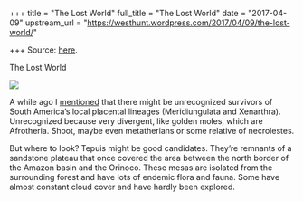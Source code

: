+++
title = "The Lost World"
full_title = "The Lost World"
date = "2017-04-09"
upstream_url = "https://westhunt.wordpress.com/2017/04/09/the-lost-world/"

+++
Source: [here](https://westhunt.wordpress.com/2017/04/09/the-lost-world/).

The Lost World

[![](https://westhunt.files.wordpress.com/2017/04/kukenan_tepuy_at_sunset.jpg?w=640)](https://westhunt.files.wordpress.com/2017/04/kukenan_tepuy_at_sunset.jpg)

A while ago I
[mentioned](https://westhunt.wordpress.com/2014/12/01/something-hidden/)
that there might be unrecognized survivors of South America’s local
placental lineages (Meridiungulata and Xenarthra). Unrecognized because
very divergent, like golden moles, which are Afrotheria. Shoot, maybe
even metatherians or some relative of necrolestes.

But where to look? Tepuis might be good candidates. They’re remnants of
a sandstone plateau that once covered the area between the north border
of the Amazon basin and the Orinoco. These mesas are isolated from the
surrounding forest and have lots of endemic flora and fauna. Some have
almost constant cloud cover and have hardly been explored.

